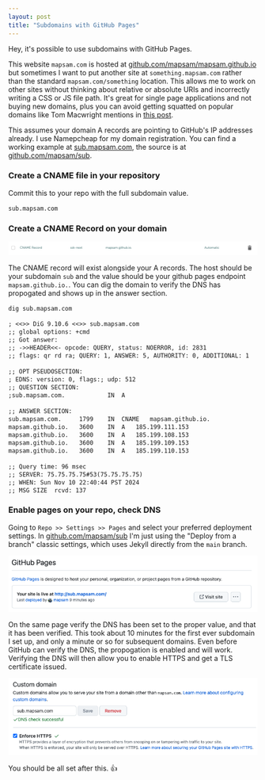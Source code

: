 ```yaml
---
layout: post
title: "Subdomains with GitHub Pages"
---
```


Hey, it's possible to use subdomains with GitHub Pages.

This website `mapsam.com` is hosted at [github.com/mapsam/mapsam.github.io](https://github.com/mapsam/mapsam.github.io) but sometimes I want to put another site at `something.mapsam.com` rather than the standard `mapsam.com/something` location. This allows me to work on other sites without thinking about relative or absolute URIs and incorrectly writing a CSS or JS file path. It's great for single page applications and not buying new domains, plus you can avoid getting squatted on popular domains like Tom Macwright mentions in [this post](https://macwright.com/2024/10/16/domain-second-thoughts).

This assumes your domain A records are pointing to GitHub's IP addresses already. I use Namepcheap for my domain registration. You can find a working example at [sub.mapsam.com](https://sub.mapsam.com), the source is at [github.com/mapsam/sub](https://github.com/mapsam/sub).

### Create a CNAME file in your repository

Commit this to your repo with the full subdomain value.

```
sub.mapsam.com
```

### Create a CNAME Record on your domain

![](/images/posts/subdomain-dns.png)

The CNAME record will exist alongside your A records. The host should be your subdomain `sub` and the value should be your github pages endpoint `mapsam.github.io.`. You can dig the domain to verify the DNS has propogated and shows up in the answer section.

```sh
dig sub.mapsam.com
```

```
; <<>> DiG 9.10.6 <<>> sub.mapsam.com
;; global options: +cmd
;; Got answer:
;; ->>HEADER<<- opcode: QUERY, status: NOERROR, id: 2831
;; flags: qr rd ra; QUERY: 1, ANSWER: 5, AUTHORITY: 0, ADDITIONAL: 1

;; OPT PSEUDOSECTION:
; EDNS: version: 0, flags:; udp: 512
;; QUESTION SECTION:
;sub.mapsam.com.			IN	A

;; ANSWER SECTION:
sub.mapsam.com.		1799	IN	CNAME	mapsam.github.io.
mapsam.github.io.	3600	IN	A	185.199.111.153
mapsam.github.io.	3600	IN	A	185.199.108.153
mapsam.github.io.	3600	IN	A	185.199.109.153
mapsam.github.io.	3600	IN	A	185.199.110.153

;; Query time: 96 msec
;; SERVER: 75.75.75.75#53(75.75.75.75)
;; WHEN: Sun Nov 10 22:40:44 PST 2024
;; MSG SIZE  rcvd: 137
```

### Enable pages on your repo, check DNS

Going to `Repo >> Settings >> Pages` and select your preferred deployment settings. In [github.com/mapsam/sub](https://github.com/mapsam/sub) I'm just using the "Deploy from a branch" classic settings, which uses Jekyll directly from the `main` branch.

![](/images/posts/subdomain-github-pages.png)

On the same page verify the DNS has been set to the proper value, and that it has been verified. This took about 10 minutes for the first ever subdomain I set up, and only a minute or so for subsequent domains. Even before GitHub can verify the DNS, the propogation is enabled and will work. Verifying the DNS will then allow you to enable HTTPS and get a TLS certificate issued.

![](/images/posts/subdomain-github-domain.png)

You should be all set after this. 👍